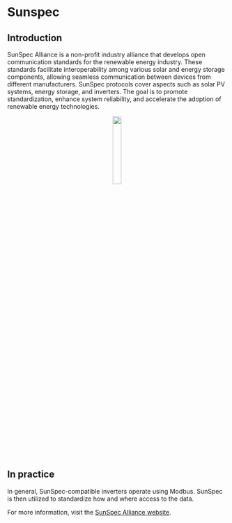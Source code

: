 # Sunspec

## Introduction

SunSpec Alliance is a non-profit industry alliance that develops open communication standards for the renewable energy industry. These standards facilitate interoperability among various solar and energy storage components, allowing seamless communication between devices from different manufacturers. SunSpec protocols cover aspects such as solar PV systems, energy storage, and inverters. The goal is to promote standardization, enhance system reliability, and accelerate the adoption of renewable energy technologies.

<div align=center>
<img width="20%" src="./_img/6_technical/sunspec.jpg"/>
</div>

## In practice

In general, SunSpec-compatible inverters operate using Modbus. SunSpec is then utilized to standardize how and where access to the data.


For more information, visit the [SunSpec Alliance website](https://sunspec.org/).